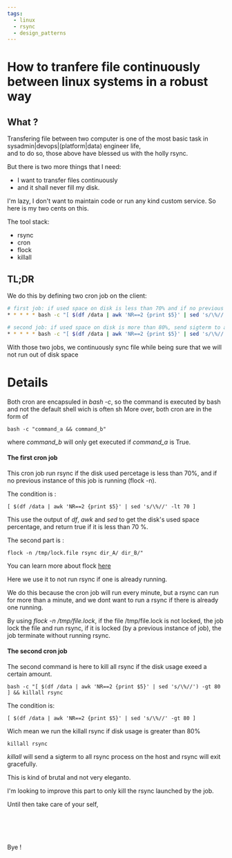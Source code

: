 ```yaml
---
tags:
  - linux
  - rsync
  - design_patterns
---
```


# How to tranfere file continuously between linux systems in a robust way  

## What ?

Transfering file between two computer is one of the most basic task in sysadmin|devops|(platform|data) engineer life,<br>
and to do so, those above have blessed us with the holly rsync.

But there is two more things that I need: 
  * I want to transfer files continuously
  * and it shall never fill my disk.

I'm lazy, I don't want to maintain code or run any kind custom service.
So here is my two cents on this.

The tool stack: 

  *  rsync
  *  cron
  *  flock
  *  killall

## TL;DR

We do this by defining two cron job on the client:

```bash
# first job: if used space on disk is less than 70% and if no previous instance of this job is running, run rsync
* * * * * bash -c "[ $(df /data | awk 'NR==2 {print $5}' | sed 's/\%//') -lt 70 ] && flock -n /tmp/lock.file rsync dir_A/ dir_B/"

# second job: if used space on disk is more than 80%, send sigterm to all rsync process
* * * * * bash -c "[ $(df /data | awk 'NR==2 {print $5}' | sed 's/\%//') -gt 80 ] && killall rsync"
```

With those two jobs, we continuously sync file while being sure that we will not run out of disk space

# Details

Both cron are encapsuled in *bash -c*, so the command is executed by bash and not the default shell wich is often sh
More over, both cron are in the form of

```
bash -c "command_a && command_b"
```
where *command_b* will only get executed if *command_a* is True.

#### The first cron job

This cron job run rsync if the disk used percetage is less than 70%, and if no previous instance of this job is running (flock -n).

The condition is :
```
[ $(df /data | awk 'NR==2 {print $5}' | sed 's/\%//' -lt 70 ] 
```
This use the output of *df*, *awk* and *sed* to get the disk's used space percentage, and return true if it is less than 70 %.

The second part is :
```
flock -n /tmp/lock.file rsync dir_A/ dir_B/"
```
You can learn more about flock [here](https://linuxhandbook.com/flock-command/)

Here we use it to not run rsync if one is already running.

We do this because the cron job will run every minute, but a rsync can run for more than a minute, and we dont want to run a rsync if there is already one running.

By using *flock -n /tmp/file.lock*, if the file /tmp/file.lock is not locked, the job lock the file and run rsync, if it is locked (by a previous instance of job), the job terminate without running rsync.

#### The second cron job

The second command is here to kill all rsync if the disk usage exeed a certain amount.
```
bash -c "[ $(df /data | awk 'NR==2 {print $5}' | sed 's/\%//') -gt 80 ] && killall rsync
```
The condition is:
```
[ $(df /data | awk 'NR==2 {print $5}' | sed 's/\%//' -gt 80 ]
```
Wich mean we run the killall rsync if disk usage is greater than 80%
```
killall rsync
```
*killall* will send a sigterm to all rsync process on the host and rsync will exit gracefully.

This is kind of brutal and not very eleganto.

I'm looking to improve this part to only kill the rsync launched by the job.

Until then take care of your self,

<br>
<br>
<br>
<br>
Bye !



